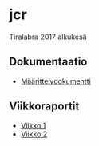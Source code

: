 # jcr
Tiralabra 2017 alkukesä
## Dokumentaatio
* [Määrittelydokumentti](doc/määrittelydokumentti.md)

## Viikkoraportit
* [Viikko 1](doc/viikkoraportit/viikko1.md)
* [Viikko 2](doc/viikkoraportit/viikko2.md)
